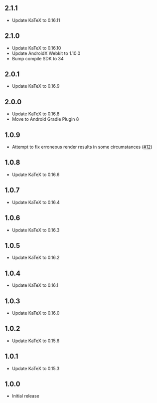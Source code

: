 ## 2.1.1
* Update KaTeX to 0.16.11

## 2.1.0
* Update KaTeX to 0.16.10
* Update AndroidX Webkit to 1.10.0
* Bump compile SDK to 34

## 2.0.1
* Update KaTeX to 0.16.9

## 2.0.0
* Update KaTeX to 0.16.8
* Move to Android Gradle Plugin 8

## 1.0.9
* Attempt to fix erroneous render results in some circumstances
  ([#12](https://github.com/amake/flutter_tex_js/issues/12))

## 1.0.8
* Update KaTeX to 0.16.6

## 1.0.7
* Update KaTeX to 0.16.4

## 1.0.6
* Update KaTeX to 0.16.3

## 1.0.5
* Update KaTeX to 0.16.2

## 1.0.4
* Update KaTeX to 0.16.1

## 1.0.3
* Update KaTeX to 0.16.0

## 1.0.2
* Update KaTeX to 0.15.6

## 1.0.1
* Update KaTeX to 0.15.3

## 1.0.0
* Initial release
